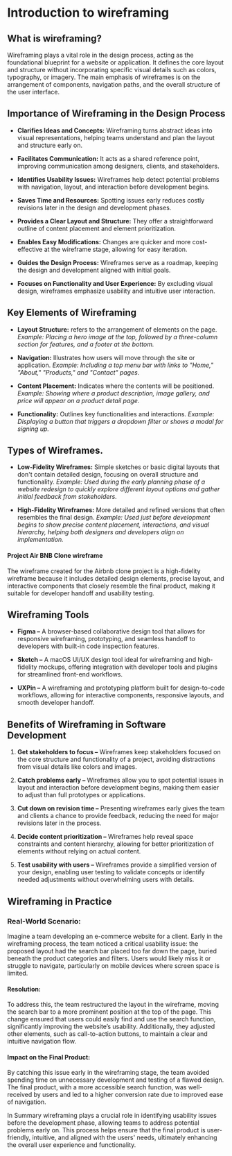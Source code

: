 # Introduction to wireframing

## What is wireframing?

Wireframing plays a vital role in the design process, acting as the foundational blueprint for a website or application. It defines the core layout and structure without incorporating specific visual details such as colors, typography, or imagery. The main emphasis of wireframes is on the arrangement of components, navigation paths, and the overall structure of the user interface.



## Importance of Wireframing in the Design Process

* **Clarifies Ideas and Concepts:**
  Wireframing turns abstract ideas into visual representations, helping teams understand and plan the layout and structure early on.

* **Facilitates Communication:**
  It acts as a shared reference point, improving communication among designers, clients, and stakeholders.

* **Identifies Usability Issues:**
  Wireframes help detect potential problems with navigation, layout, and interaction before development begins.

* **Saves Time and Resources:**
  Spotting issues early reduces costly revisions later in the design and development phases.

* **Provides a Clear Layout and Structure:**
  They offer a straightforward outline of content placement and element prioritization.

* **Enables Easy Modifications:**
  Changes are quicker and more cost-effective at the wireframe stage, allowing for easy iteration.

* **Guides the Design Process:**
  Wireframes serve as a roadmap, keeping the design and development aligned with initial goals.

* **Focuses on Functionality and User Experience:**
  By excluding visual design, wireframes emphasize usability and intuitive user interaction.



## Key Elements of Wireframing

* **Layout Structure:** refers to the arrangement of elements on the page.
  *Example: Placing a hero image at the top, followed by a three-column section for features, and a footer at the bottom.*
  
* **Navigation:** Illustrates how users will move through the site or application.
  *Example: Including a top menu bar with links to "Home," "About," "Products," and "Contact" pages.*

* **Content Placement:** Indicates where the contents will be positioned.
*Example: Showing where a product description, image gallery, and price will appear on a product detail page.*

* **Functionality:** Outlines key functionalities and interactions.
*Example: Displaying a button that triggers a dropdown filter or shows a modal for signing up.*



## Types of Wireframes.

* **Low-Fidelity Wireframes:** Simple sketches or basic digital layouts that don't contain detailed design, focusing on overall structure and functionality.
*Example: Used during the early planning phase of a website redesign to quickly explore different layout options and gather initial feedback from stakeholders.*

* **High-Fidelity Wireframes:** More detailed and refined versions that often resembles the final design.
*Example: Used just before development begins to show precise content placement, interactions, and visual hierarchy, helping both designers and developers align on implementation.*

#### Project Air BNB Clone wireframe
The wireframe created for the Airbnb clone project is a high-fidelity wireframe because it includes detailed design elements, precise layout, and interactive components that closely resemble the final product, making it suitable for developer handoff and usability testing.

## Wireframing Tools

* **Figma –** A browser-based collaborative design tool that allows for responsive wireframing, prototyping, and seamless handoff to developers with built-in code inspection features.

* **Sketch –** A macOS UI/UX design tool ideal for wireframing and high-fidelity mockups, offering integration with developer tools and plugins for streamlined front-end workflows.

* **UXPin –** A wireframing and prototyping platform built for design-to-code workflows, allowing for interactive components, responsive layouts, and smooth developer handoff.


## Benefits of Wireframing in Software Development

1. **Get stakeholders to focus –** Wireframes keep stakeholders focused on the core structure and functionality of a project, avoiding distractions from visual details like colors and images.

2. **Catch problems early –** Wireframes allow you to spot potential issues in layout and interaction before development begins, making them easier to adjust than full prototypes or applications.

3. **Cut down on revision time –** Presenting wireframes early gives the team and clients a chance to provide feedback, reducing the need for major revisions later in the process.

4. **Decide content prioritization –** Wireframes help reveal space constraints and content hierarchy, allowing for better prioritization of elements without relying on actual content.

5. **Test usability with users –** Wireframes provide a simplified version of your design, enabling user testing to validate concepts or identify needed adjustments without overwhelming users with details.

## Wireframing in Practice
### Real-World Scenario:

Imagine a team developing an e-commerce website for a client. Early in the wireframing process, the team noticed a critical usability issue: the proposed layout had the search bar placed too far down the page, buried beneath the product categories and filters. Users would likely miss it or struggle to navigate, particularly on mobile devices where screen space is limited.

#### Resolution:

To address this, the team restructured the layout in the wireframe, moving the search bar to a more prominent position at the top of the page. This change ensured that users could easily find and use the search function, significantly improving the website’s usability. Additionally, they adjusted other elements, such as call-to-action buttons, to maintain a clear and intuitive navigation flow.

#### Impact on the Final Product:

By catching this issue early in the wireframing stage, the team avoided spending time on unnecessary development and testing of a flawed design. The final product, with a more accessible search function, was well-received by users and led to a higher conversion rate due to improved ease of navigation.

In Summary wireframing plays a crucial role in identifying usability issues before the development phase, allowing teams to address potential problems early on. This process helps ensure that the final product is user-friendly, intuitive, and aligned with the users' needs, ultimately enhancing the overall user experience and functionality.
